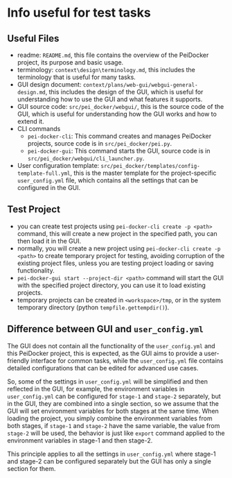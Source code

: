 # Info useful for test tasks

## Useful Files

- readme: `README.md`, this file contains the overview of the PeiDocker project, its purpose and basic usage.
- terminology: `context\design\terminology.md`, this includes the terminology that is useful for many tasks.
- GUI design document: `context/plans/web-gui/webgui-general-design.md`, this includes the design of the GUI, which is useful for understanding how to use the GUI and what features it supports.
- GUI source code: `src/pei_docker/webgui/`, this is the source code of the GUI, which is useful for understanding how the GUI works and how to extend it.
- CLI commands
    - `pei-docker-cli`: This command creates and manages PeiDocker projects, source code is in `src/pei_docker/pei.py`.
    - `pei-docker-gui`: This command starts the GUI, source code is in `src/pei_docker/webgui/cli_launcher.py`.
- User configuration template: `src/pei_docker/templates/config-template-full.yml`, this is the master template for the project-specific `user_config.yml` file, which contains all the settings that can be configured in the GUI.
  
## Test Project

- you can create test projects using `pei-docker-cli create -p <path>` command, this will create a new project in the specified path, you can then load it in the GUI.
- normally, you will create a new project using `pei-docker-cli create -p <path>` to create temporary project for testing, avoiding corruption of the existing project files, unless you are testing project loading or saving functionality.
- `pei-docker-gui start --project-dir <path>` command will start the GUI with the specified project directory, you can use it to load existing projects.
- temporary projects can be created in `<workspace>/tmp`, or in the system temporary directory (python `tempfile.gettempdir()`).

## Difference between GUI and `user_config.yml`

The GUI does not contain all the functionality of the `user_config.yml` and this PeiDocker project, this is expected, as the GUI aims to provide a user-friendly interface for common tasks, while the `user_config.yml` file contains detailed configurations that can be edited for advanced use cases.

So, some of the settings in `user_config.yml` will be simplified and then reflected in the GUI, for example, the environment variables in `user_config.yml` can be configured for `stage-1` and `stage-2` separately, but in the GUI, they are combined into a single section, so we assume that the GUI will set environment variables for both stages at the same time. When loading the project, you simply combine the environment variables from both stages, if `stage-1` and `stage-2` have the same variable, the value from `stage-2` will be used, the behavior is just like `export` command applied to the environment variables in stage-1 and then stage-2.

This principle applies to all the settings in `user_config.yml` where stage-1 and stage-2 can be configured separately but the GUI has only a single section for them.